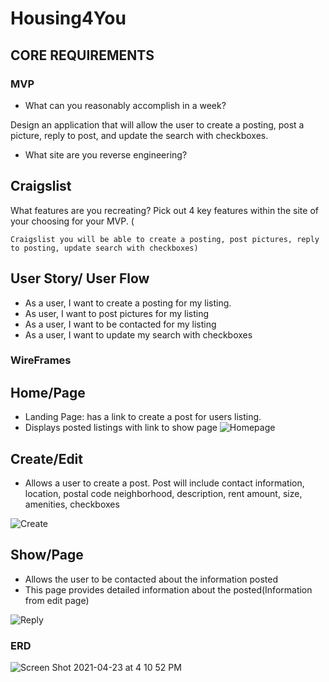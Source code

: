 # Housing4You

## CORE REQUIREMENTS

### MVP
- What can you reasonably accomplish in a week?

Design an application that will allow the user to create a posting, post a picture, reply to post, and update the search with checkboxes. 

 - What site are you reverse engineering?

Craigslist 
- 
What features are you recreating?
Pick out 4 key features within the site of your choosing for your MVP. (
    
    Craigslist you will be able to create a posting, post pictures, reply to posting, update search with checkboxes)

## User Story/ User Flow
- As a user, I want to create a posting for my listing.
- As user, I want to post pictures for my listing 
- As a user, I want to be contacted for my listing 
- As a user, I want to update my search with checkboxes 

### WireFrames 

## Home/Page
- Landing Page: has a link to create a post for users listing.
- Displays posted listings with link to show page 
![Homepage](https://media.git.generalassemb.ly/user/35030/files/4eb1bd00-a442-11eb-971d-15b4faae90e8)

## Create/Edit 
- Allows a user to create a post. Post will include contact information, location, postal code neighborhood, description, rent amount, size, amenities, checkboxes

![Create](https://media.git.generalassemb.ly/user/35030/files/8e78a480-a442-11eb-8cc0-e2b38d4685b7)

## Show/Page 
- Allows the user to be contacted about the information posted
- This page provides detailed information about the posted(Information from edit page) 

![Reply](https://media.git.generalassemb.ly/user/35030/files/b10abd80-a442-11eb-94cc-4aa157c1a865)

### ERD 
![Screen Shot 2021-04-23 at 4 10 52 PM](https://media.git.generalassemb.ly/user/35030/files/cab13c80-a6b0-11eb-9881-7c00e3d02298)
